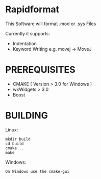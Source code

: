 Rapidformat
===========

This Software will format .mod or .sys Files

Currently it supports:
- Indentation
- Keyword Writing e.g. movej -> MoveJ

PREREQUISITES
=============
- CMAKE ( Version > 3.0 for Windows )
- wxWidgets > 3.0
- Boost

BUILDING
========

Linux:

    mkdir build
    cd build
    cmake ..
    make

Windows:

    On Windows use the cmake-gui
